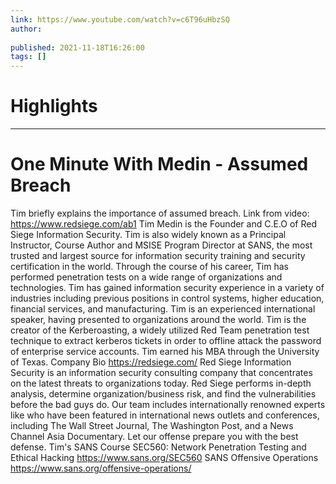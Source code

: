 ```yaml
---
link: https://www.youtube.com/watch?v=c6T96uHbzSQ
author: 
   
published: 2021-11-18T16:26:00
tags: []
---
```

# Highlights


---
# One Minute With Medin - Assumed Breach
Tim briefly explains the importance of assumed breach. Link from video: https://www.redsiege.com/ab1 Tim Medin is the Founder and C.E.O of Red Siege Information Security. Tim is also widely known as a Principal Instructor, Course Author and MSISE Program Director at SANS, the most trusted and largest source for information security training and security certification in the world. Through the course of his career, Tim has performed penetration tests on a wide range of organizations and technologies. Tim has gained information security experience in a variety of industries including previous positions in control systems, higher education, financial services, and manufacturing. Tim is an experienced international speaker, having presented to organizations around the world. Tim is the creator of the Kerberoasting, a widely utilized Red Team penetration test technique to extract kerberos tickets in order to offline attack the password of enterprise service accounts. Tim earned his MBA through the University of Texas. Company Bio https://redsiege.com/ Red Siege Information Security is an information security consulting company that concentrates on the latest threats to organizations today. Red Siege performs in-depth analysis, determine organization/business risk, and find the vulnerabilities before the bad guys do. Our team includes internationally renowned experts like who have been featured in international news outlets and conferences, including The Wall Street Journal, The Washington Post, and a News Channel Asia Documentary. Let our offense prepare you with the best defense. Tim's SANS Course SEC560: Network Penetration Testing and Ethical Hacking https://www.sans.org/SEC560 SANS Offensive Operations https://www.sans.org/offensive-operations/